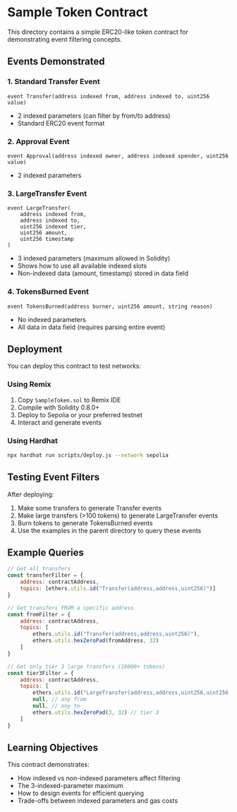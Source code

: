 # Sample Token Contract

This directory contains a simple ERC20-like token contract for demonstrating event filtering concepts.

## Events Demonstrated

### 1. Standard Transfer Event
```solidity
event Transfer(address indexed from, address indexed to, uint256 value)
```
- 2 indexed parameters (can filter by from/to address)
- Standard ERC20 event format

### 2. Approval Event
```solidity
event Approval(address indexed owner, address indexed spender, uint256 value)
```
- 2 indexed parameters

### 3. LargeTransfer Event
```solidity
event LargeTransfer(
    address indexed from,
    address indexed to,
    uint256 indexed tier,
    uint256 amount,
    uint256 timestamp
)
```
- 3 indexed parameters (maximum allowed in Solidity)
- Shows how to use all available indexed slots
- Non-indexed data (amount, timestamp) stored in data field

### 4. TokensBurned Event
```solidity
event TokensBurned(address burner, uint256 amount, string reason)
```
- No indexed parameters
- All data in data field (requires parsing entire event)

## Deployment

You can deploy this contract to test networks:

### Using Remix
1. Copy `SampleToken.sol` to Remix IDE
2. Compile with Solidity 0.8.0+
3. Deploy to Sepolia or your preferred testnet
4. Interact and generate events

### Using Hardhat
```bash
npx hardhat run scripts/deploy.js --network sepolia
```

## Testing Event Filters

After deploying:

1. Make some transfers to generate Transfer events
2. Make large transfers (>100 tokens) to generate LargeTransfer events
3. Burn tokens to generate TokensBurned events
4. Use the examples in the parent directory to query these events

## Example Queries

```javascript
// Get all transfers
const transferFilter = {
    address: contractAddress,
    topics: [ethers.utils.id("Transfer(address,address,uint256)")]
}

// Get transfers FROM a specific address
const fromFilter = {
    address: contractAddress,
    topics: [
        ethers.utils.id("Transfer(address,address,uint256)"),
        ethers.utils.hexZeroPad(fromAddress, 32)
    ]
}

// Get only tier 3 large transfers (10000+ tokens)
const tier3Filter = {
    address: contractAddress,
    topics: [
        ethers.utils.id("LargeTransfer(address,address,uint256,uint256,uint256)"),
        null, // any from
        null, // any to
        ethers.utils.hexZeroPad(3, 32) // tier 3
    ]
}
```

## Learning Objectives

This contract demonstrates:
- How indexed vs non-indexed parameters affect filtering
- The 3-indexed-parameter maximum
- How to design events for efficient querying
- Trade-offs between indexed parameters and gas costs

